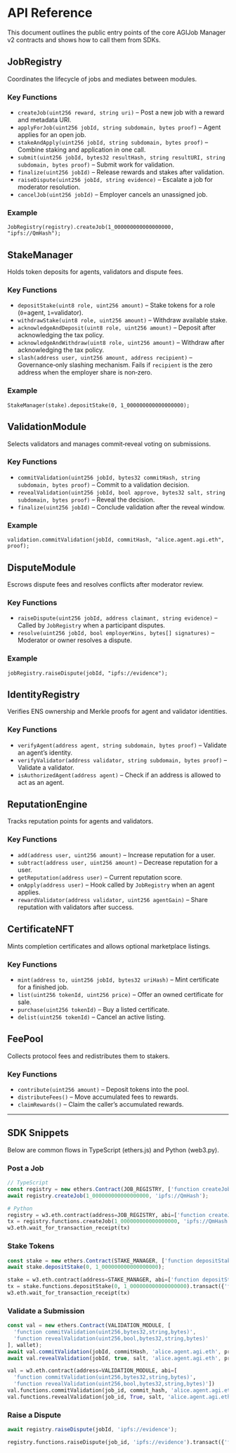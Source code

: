 # API Reference

This document outlines the public entry points of the core AGIJob Manager v2 contracts and shows how to call them from SDKs.

## JobRegistry

Coordinates the lifecycle of jobs and mediates between modules.

### Key Functions
- `createJob(uint256 reward, string uri)` – Post a new job with a reward and metadata URI.
- `applyForJob(uint256 jobId, string subdomain, bytes proof)` – Agent applies for an open job.
- `stakeAndApply(uint256 jobId, string subdomain, bytes proof)` – Combine staking and application in one call.
- `submit(uint256 jobId, bytes32 resultHash, string resultURI, string subdomain, bytes proof)` – Submit work for validation.
- `finalize(uint256 jobId)` – Release rewards and stakes after validation.
- `raiseDispute(uint256 jobId, string evidence)` – Escalate a job for moderator resolution.
- `cancelJob(uint256 jobId)` – Employer cancels an unassigned job.

### Example
```solidity
JobRegistry(registry).createJob(1_000000000000000000, "ipfs://QmHash");
```

## StakeManager

Holds token deposits for agents, validators and dispute fees.

### Key Functions
- `depositStake(uint8 role, uint256 amount)` – Stake tokens for a role (`0`=agent, `1`=validator).
- `withdrawStake(uint8 role, uint256 amount)` – Withdraw available stake.
- `acknowledgeAndDeposit(uint8 role, uint256 amount)` – Deposit after acknowledging the tax policy.
- `acknowledgeAndWithdraw(uint8 role, uint256 amount)` – Withdraw after acknowledging the tax policy.
- `slash(address user, uint256 amount, address recipient)` – Governance‑only slashing mechanism. Fails if `recipient` is the zero address when the employer share is non‑zero.

### Example
```solidity
StakeManager(stake).depositStake(0, 1_000000000000000000);
```

## ValidationModule

Selects validators and manages commit‑reveal voting on submissions.

### Key Functions
- `commitValidation(uint256 jobId, bytes32 commitHash, string subdomain, bytes proof)` – Commit to a validation decision.
- `revealValidation(uint256 jobId, bool approve, bytes32 salt, string subdomain, bytes proof)` – Reveal the decision.
- `finalize(uint256 jobId)` – Conclude validation after the reveal window.

### Example
```solidity
validation.commitValidation(jobId, commitHash, "alice.agent.agi.eth", proof);
```

## DisputeModule

Escrows dispute fees and resolves conflicts after moderator review.

### Key Functions
- `raiseDispute(uint256 jobId, address claimant, string evidence)` – Called by `JobRegistry` when a participant disputes.
- `resolve(uint256 jobId, bool employerWins, bytes[] signatures)` – Moderator or owner resolves a dispute.

### Example
```solidity
jobRegistry.raiseDispute(jobId, "ipfs://evidence");
```

## IdentityRegistry

Verifies ENS ownership and Merkle proofs for agent and validator identities.

### Key Functions
- `verifyAgent(address agent, string subdomain, bytes proof)` – Validate an agent’s identity.
- `verifyValidator(address validator, string subdomain, bytes proof)` – Validate a validator.
- `isAuthorizedAgent(address agent)` – Check if an address is allowed to act as an agent.

## ReputationEngine

Tracks reputation points for agents and validators.

### Key Functions
- `add(address user, uint256 amount)` – Increase reputation for a user.
- `subtract(address user, uint256 amount)` – Decrease reputation for a user.
- `getReputation(address user)` – Current reputation score.
- `onApply(address user)` – Hook called by `JobRegistry` when an agent applies.
- `rewardValidator(address validator, uint256 agentGain)` – Share reputation with validators after success.

## CertificateNFT

Mints completion certificates and allows optional marketplace listings.

### Key Functions
- `mint(address to, uint256 jobId, bytes32 uriHash)` – Mint certificate for a finished job.
- `list(uint256 tokenId, uint256 price)` – Offer an owned certificate for sale.
- `purchase(uint256 tokenId)` – Buy a listed certificate.
- `delist(uint256 tokenId)` – Cancel an active listing.

## FeePool

Collects protocol fees and redistributes them to stakers.

### Key Functions
- `contribute(uint256 amount)` – Deposit tokens into the pool.
- `distributeFees()` – Move accumulated fees to rewards.
- `claimRewards()` – Claim the caller’s accumulated rewards.

---

## SDK Snippets

Below are common flows in TypeScript (ethers.js) and Python (web3.py).

### Post a Job
```ts
// TypeScript
const registry = new ethers.Contract(JOB_REGISTRY, ['function createJob(uint256,string)'], wallet);
await registry.createJob(1_000000000000000000, 'ipfs://QmHash');
```
```python
# Python
registry = w3.eth.contract(address=JOB_REGISTRY, abi=['function createJob(uint256,string)'])
tx = registry.functions.createJob(1_000000000000000000, 'ipfs://QmHash').transact({'from': acct})
w3.eth.wait_for_transaction_receipt(tx)
```

### Stake Tokens
```ts
const stake = new ethers.Contract(STAKE_MANAGER, ['function depositStake(uint8,uint256)'], wallet);
await stake.depositStake(0, 1_000000000000000000);
```
```python
stake = w3.eth.contract(address=STAKE_MANAGER, abi=['function depositStake(uint8,uint256)'])
tx = stake.functions.depositStake(0, 1_000000000000000000).transact({'from': acct})
w3.eth.wait_for_transaction_receipt(tx)
```

### Validate a Submission
```ts
const val = new ethers.Contract(VALIDATION_MODULE, [
  'function commitValidation(uint256,bytes32,string,bytes)',
  'function revealValidation(uint256,bool,bytes32,string,bytes)'
], wallet);
await val.commitValidation(jobId, commitHash, 'alice.agent.agi.eth', proof);
await val.revealValidation(jobId, true, salt, 'alice.agent.agi.eth', proof);
```
```python
val = w3.eth.contract(address=VALIDATION_MODULE, abi=[
  'function commitValidation(uint256,bytes32,string,bytes)',
  'function revealValidation(uint256,bool,bytes32,string,bytes)'])
val.functions.commitValidation(job_id, commit_hash, 'alice.agent.agi.eth', proof).transact({'from': acct})
val.functions.revealValidation(job_id, True, salt, 'alice.agent.agi.eth', proof).transact({'from': acct})
```

### Raise a Dispute
```ts
await registry.raiseDispute(jobId, 'ipfs://evidence');
```
```python
registry.functions.raiseDispute(job_id, 'ipfs://evidence').transact({'from': acct})
```
